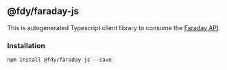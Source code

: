 ## @fdy/faraday-js

This is autogenerated Typescript client library to consume the [Faraday API](https://developer.faraday.ai).

### Installation

```
npm install @fdy/faraday-js --save
```
